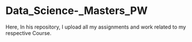 # Data_Science-_Masters_PW
Here, In his repository, I upload all my assignments and work related to my respective Course.
